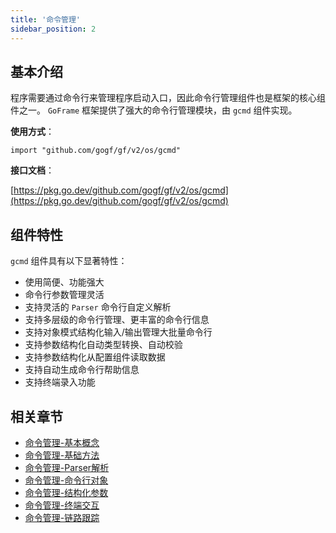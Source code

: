 ```yaml
---
title: '命令管理'
sidebar_position: 2
---
```


## 基本介绍

程序需要通过命令行来管理程序启动入口，因此命令行管理组件也是框架的核心组件之一。 `GoFrame` 框架提供了强大的命令行管理模块，由 `gcmd` 组件实现。

**使用方式**：

```
import "github.com/gogf/gf/v2/os/gcmd"
```

**接口文档**：

[https://pkg.go.dev/github.com/gogf/gf/v2/os/gcmd](https://pkg.go.dev/github.com/gogf/gf/v2/os/gcmd)

## 组件特性

`gcmd` 组件具有以下显著特性：

- 使用简便、功能强大
- 命令行参数管理灵活
- 支持灵活的 `Parser` 命令行自定义解析
- 支持多层级的命令行管理、更丰富的命令行信息
- 支持对象模式结构化输入/输出管理大批量命令行
- 支持参数结构化自动类型转换、自动校验
- 支持参数结构化从配置组件读取数据
- 支持自动生成命令行帮助信息
- 支持终端录入功能

## 相关章节

- [命令管理-基本概念](output/goframe-v2.0-md/核心组件-重点/命令管理/命令管理-基本概念)
- [命令管理-基础方法](output/goframe-v2.0-md/核心组件-重点/命令管理/命令管理-基础方法)
- [命令管理-Parser解析](output/goframe-v2.0-md/核心组件-重点/命令管理/命令管理-Parser解析)
- [命令管理-命令行对象](output/goframe-v2.0-md/核心组件-重点/命令管理/命令管理-命令行对象)
- [命令管理-结构化参数](output/goframe-v2.0-md/核心组件-重点/命令管理/命令管理-结构化参数)
- [命令管理-终端交互](output/goframe-v2.0-md/核心组件-重点/命令管理/命令管理-终端交互)
- [命令管理-链路跟踪](output/goframe-v2.0-md/核心组件-重点/命令管理/命令管理-链路跟踪)